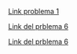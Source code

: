 [Link problema 1](https://viewer.diagrams.net/?tags=%7B%7D&lightbox=1&highlight=0000ff&edit=_blank&layers=1&nav=1&title=Diagrama%20sin%20t%C3%ADtulo.drawio#R%3Cmxfile%3E%3Cdiagram%20name%3D%22P%C3%A1gina-1%22%20id%3D%22o4A1F9ebczGC8B65X8U1%22%3E3VnZbuIwFP2aSO0DKAtZeCxLl1FnVKkjTefRSQzxKIkzjsPSrx8bO4DrQFMNlAIPYB%2Fv957jmxsMZ5gt7ggoku84hqlhm%2FHCcEaGbXtmn31zYCmAnm8LYEpQLCBrAzyjVyhBU6IVimGpdKQYpxQVKhjhPIcRVTBACJ6r3SY4VVctwBRqwHMEUh39hWKaCDSw%2FQ1%2BD9E0qVe2PHngDNSd5UnKBMR4vgU5Y8MZEoypKGWLIUy57Wq7iHG3O1rXGyMwp20GuBM3%2FWmN5yEJc%2B8FLCd3T986cpYZSCt5YLlZuqwtAGNmEFnFhCZ4inOQjjfogOAqjyFfxmS1TZ9HjAsGWgz8AyldSu%2BCimIGJTRLZatYky%2B082wSKnFFIrjnQHL%2FFJAppHv6eWsPMOZCnEFKlmwcgSmgaKbuA0gOTdf9NmZmBWnpD1jd1qyeVxkkmOsEcjKDFE1QBCKEc1heGbaXsrMMygLkim%2B8vxVnz2CeIAo7rJmb5oZbjsCVWesOrDSVv6uZwhoY1gg7R%2Fi2F8PEkgK%2BrvEYzbQJScNgpd8bVqmcWR3gWex%2FNGcXSRM%2FZpBQuNjPEN2jcoDruGKIvIdsR8pyvlG1VUs12VK0Zx6JBM4plMasRZYvfHzXrau%2F5XSrymih1JaydkCF9loq1D6lQnuaQh9yxOSo%2ByxNWSiCn8Phmp%2FLOtg0cNht4LB%2FLA67lxY%2BvJbkDE5JTq%2FB6trNPLzK2YU9ZD%2BGPbCuu%2FxzJnez45%2F6bvYvjddBS15bzimJHbQn9qAm9rpoX%2B%2BjuDbNT0wBN3Sn7af1zB9%2ByPpKWuz1VS26DTHGNj8zxvQvTYuW01aM7inFWDt%2By%2FDPD42mfwQhS%2FoVc7EEZpqzcsSsAwkDOClZRpPeyIYMxbHwDCzRKwhX83HfFBjldHUWd2C4o32sljm%2FHGysM%2B1tp%2Bym1E4JdMyuFVhqRBK11oaXcz%2Fxs2x1wZNJyTz%2B1jPrLfyHsy4ukW%2BvEv%2BkKtFz%2BR8NWcI5qsTaHymYTByr5yg6sb%2B8ThzNXeJBgFvFAxkPqCIQ8zbT6ZqaL0mCs7Aq34%2FGqpoOEJtdV43NnqfH5qAhNAfHCs1W79wvGbftJXPShM%2FS8%2Bx7wBcqCA5BzN8brt66RxUp9cunTEDBizGOqmxloveYGwoXPYZHo3Jgqa8y%2FKBlync8Ljdl1edNbv88yK0n2zyCmsl5M9zufzmG6%2Bn1Lcp1krd9o3n4%2BGaqJus3xDerfxiTsermrzfxdLH5%2F9IZ%2FwM%3D%3C%2Fdiagram%3E%3C%2Fmxfile%3E)

[Link del prblema 6](https://drive.google.com/file/d/137qk-KlvbrGO1wrrnZRGC7jtfDaN3-5o/view?usp=sharing)




[Link del prblema 6](https://viewer.diagrams.net/?tags=%7B%7D&lightbox=1&highlight=0000ff&edit=_blank&layers=1&nav=1&title=Diagrama%20sin%201.drawio#R%3Cmxfile%3E%3Cdiagram%20name%3D%22P%C3%A1gina-1%22%20id%3D%22LcmlkbJU8kAS6Qn8fJjk%22%3E5VhRk5owEP41PnYGAoK%2BVm29mbu2Mz5cXyPkINfAMiGI9tc3SABz8ZSOp553L5p8bEj2228XloEzSdbfOc7iBwgJGyArXA%2Bc6QAh2xl58q9CNjXij5waiDgNlVEHLOhfokBLoQUNSa4ZCgAmaKaDAaQpCYSGYc6h1M2egOm7ZjgiBrAIMDPRRxqKuEZHyO%2FwOaFR3Oxse%2BP6SoIbY%2BVJHuMQyh3ImQ2cCQcQ9ShZTwiryGt4qdd9e%2BVqezBOUtFngTufoNJfPz6UyZ%2FfeLx4%2FnmHvqhg5GLTOExC6b%2BaAhcxRJBiNuvQrxyKNCTVXS0562zuATIJ2hJ8JkJsVDBxIUBCsUiYulrvWW30qisKyqHgATlw%2FkYSmEdEHLBDLeFSqQQSIvhGruOEYUFX%2BjmwkkzU2nWsyoEi9j9IVvddYVaonWhKAwom94xJXVcclzEVZJHhrfOlTK19DK4IF2R9mEPTZ7XAcZQuN41y1bzsZG432o13JD6yzkTT0KDpxsWJeorTvaY4kcH69MedQbxO6%2BXVifye6vTOpU7%2Fo6nT7alO75rqdA3W5%2FJvUSSYS5hBXr1a0IiK7eg9KtftW1fPplzbfP7cuHS9ntK1rf2hutBj3%2Fm0vF%2F1dcszaE8KJjIGVa0g8qfJyN0qEUOyLPLjFUIPx1vUi6FeL4auWS9Gl3wNs%2F0bV2kT3uMyHZ4oU7X0F1B5xjaiLtIjOn5Z2euDqVUvotUe44QAWkYCTFO67ZE5lz2y2XfI1jSrhiEERbLl%2B1gaLOt43y%2FPlhfuWGfRv3p%2FYnu3nhh9G5KTE%2BM0nve0JFv90vSmFGwP352CzRb7iaamqi%2F4GaJ1timWY5MkZL0NSXLafW6rq2330dKZ%2FQM%3D%3C%2Fdiagram%3E%3C%2Fmxfile%3E)